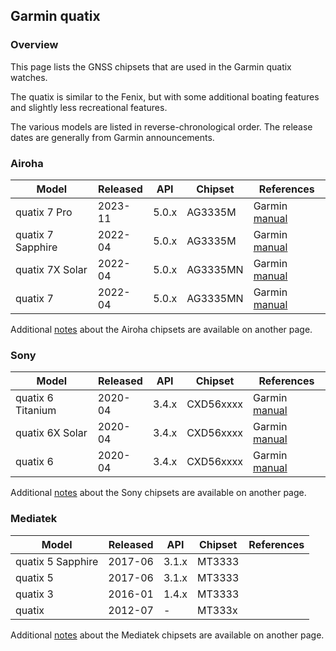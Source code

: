 ## Garmin quatix

### Overview

This page lists the GNSS chipsets that are used in the Garmin quatix watches.

The quatix is similar to the Fenix, but with some additional boating features and slightly less recreational features.

The various models are listed in reverse-chronological order. The release dates are generally from Garmin announcements.



### Airoha

| Model                       | Released   | API | Chipset | References |
| --------------------------- | ---------- | ---------- | ---------- | ---------- |
| quatix 7 Pro | 2023-11 | 5.0.x | AG3335M | Garmin [manual](https://www8.garmin.com/manuals/webhelp/GUID-6D76A13F-2195-4287-9B0C-2124AECF9717/EN-US/GUID-9AC5D40D-5CCE-4D21-B8C2-10A04B25E152.html) |
| quatix 7 Sapphire | 2022-04 | 5.0.x | AG3335M | Garmin [manual](https://www8.garmin.com/manuals/webhelp/GUID-61792F90-CAB8-4B7C-954A-1E1A080A6FB6/EN-US/GUID-9AC5D40D-5CCE-4D21-B8C2-10A04B25E152.html) |
| quatix 7X Solar | 2022-04 | 5.0.x | AG3335MN | Garmin [manual](https://www8.garmin.com/manuals/webhelp/GUID-6D76A13F-2195-4287-9B0C-2124AECF9717/EN-US/GUID-9AC5D40D-5CCE-4D21-B8C2-10A04B25E152.html) |
| quatix 7 | 2022-04 | 5.0.x | AG3335MN | Garmin [manual](https://www8.garmin.com/manuals/webhelp/GUID-6D76A13F-2195-4287-9B0C-2124AECF9717/EN-US/GUID-9AC5D40D-5CCE-4D21-B8C2-10A04B25E152.html) |

Additional [notes](../../../chipsets/airoha/devices.md) about the Airoha chipsets are available on another page.



### Sony

| Model             | Released | API   | Chipset   | References                                                   |
| ----------------- | -------- | ----- | --------- | ------------------------------------------------------------ |
| quatix 6 Titanium | 2020-04  | 3.4.x | CXD56xxxx | Garmin [manual](https://www8.garmin.com/manuals/webhelp/GUID-3D8FCD7B-7C56-43A9-8665-5CDE4FFD7DF3/EN-US/GUID-31C5EBD6-A5E6-46FA-9EDE-43DBA4872546.html) |
| quatix 6X Solar   | 2020-04  | 3.4.x | CXD56xxxx | Garmin [manual](https://www8.garmin.com/manuals/webhelp/GUID-3D8FCD7B-7C56-43A9-8665-5CDE4FFD7DF3/EN-US/GUID-31C5EBD6-A5E6-46FA-9EDE-43DBA4872546.html) |
| quatix 6          | 2020-04  | 3.4.x | CXD56xxxx | Garmin [manual](https://www8.garmin.com/manuals/webhelp/GUID-3D8FCD7B-7C56-43A9-8665-5CDE4FFD7DF3/EN-US/GUID-31C5EBD6-A5E6-46FA-9EDE-43DBA4872546.html) |

Additional [notes](../../../chipsets/sony/devices.md) about the Sony chipsets are available on another page.



### Mediatek

| Model             | Released | API   | Chipset | References |
| ----------------- | -------- | ----- | ------- | ---------- |
| quatix 5 Sapphire | 2017-06  | 3.1.x | MT3333  |            |
| quatix 5          | 2017-06  | 3.1.x | MT3333  |            |
| quatix 3          | 2016-01  | 1.4.x | MT3333  |            |
| quatix            | 2012-07  | -     | MT333x  |            |

Additional [notes](../../../chipsets/mediatek/devices.md) about the Mediatek chipsets are available on another page.

